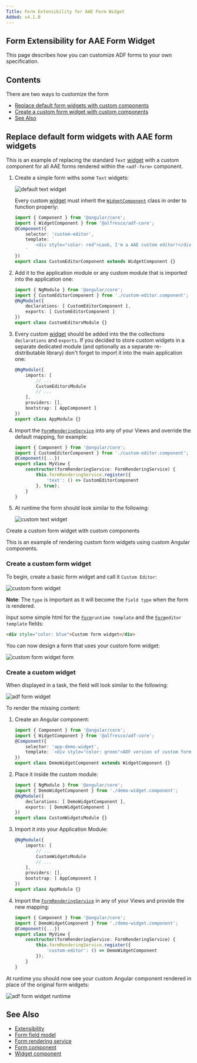 ```yaml
---
Title: Form Extensibility for AAE Form Widget
Added: v4.1.0
---
```


## Form Extensibility for AAE Form Widget
This page describes how you can customize ADF forms to your own specification.

## Contents
There are two ways to customize the form
-   [Replace default form widgets with custom components](#replace-default-form-widgets-with-aae-form-widgets)
-   [Create a custom form widget with custom components](#create-a-custom-form-widget-with-custom-components)
-   [See Also](#see-also)

## Replace default form widgets with AAE form widgets

This is an example of replacing the standard `Text` [widget](../../lib/testing/src/lib/core/pages/form/widgets/widget.ts) with a custom component for all AAE forms
rendered within the `<adf-form>` component.

1. Create a simple form withs some `Text` widgets:

    ![default text widget](../docassets/images/aae-simple-form.png)

    Every custom [widget](../../lib/testing/src/lib/core/pages/form/widgets/widget.ts) must inherit the [`WidgetComponent`](../insights/components/widget.component.md) class in order to function properly:

    ```ts
    import { Component } from '@angular/core';
    import { WidgetComponent } from '@alfresco/adf-core';
    @Component({
        selector: 'custom-editor',
        template: `
            <div style="color: red">Look, I'm a AAE custom editor!</div>
        `
    })
    export class CustomEditorComponent extends WidgetComponent {}
    ```

2. Add it to the application module or any custom module that is imported into the application one:

    ```ts
    import { NgModule } from '@angular/core';
    import { CustomEditorComponent } from './custom-editor.component';
    @NgModule({
        declarations: [ CustomEditorComponent ],
        exports: [ CustomEditorComponent ]
    })
    export class CustomEditorsModule {}
    ```

3. Every custom [widget](../../lib/testing/src/lib/core/pages/form/widgets/widget.ts) should be added into the the collections `declarations` and `exports`. If you decided to store custom widgets in a separate dedicated module (and optionally as a separate re-distributable library) don't forget to import it into the main application one:

    ```ts
    @NgModule({
        imports: [
            // ...
            CustomEditorsModule
            // ...
        ],
        providers: [],
        bootstrap: [ AppComponent ]
    })
    export class AppModule {}
    ```

4. Import the [`FormRenderingService`](../core/services/form-rendering.service.md) into any of your Views and override the default mapping, for example:

    ```ts
    import { Component } from '@angular/core';
    import { CustomEditorComponent } from './custom-editor.component';
    @Component({...})
    export class MyView {
        constructor(formRenderingService: FormRenderingService) {
            this.formRenderingService.register({
                'text': () => CustomEditorComponent
            }, true);
        }
    }
    ```

5. At runtime the form should look similar to the following:

    ![custom text widget](../docassets/images/aae-simple-override-form.png)

Create a custom form widget with custom components

This is an example of rendering custom form widgets using custom Angular components.

### Create a custom form widget

To begin,  create a basic form widget and call it `Custom Editor`:

![custom form widget](../docassets/images/aae-form-widget.png)

**Note**: The `type` is important as it will become the `field type` when the form is rendered.

Input some simple html for the [`Form`](../../lib/process-services/src/lib/task-list/models/form.model.ts)`runtime template` and the [`Form`](../../lib/process-services/src/lib/task-list/models/form.model.ts)`editor template` fields:

```html
<div style="color: blue">Custom form widget</div>
```

You can now design a form that uses your custom form widget:

![custom form widget form](../docassets/images/aae-form-with-widget.png)

### Create a custom widget

When displayed in a task, the field will look similar to the following:

![adf form widget](../docassets/images/aae-unresolved-widget.png)


To render the missing content:

1. Create an Angular component:

    ```ts
    import { Component } from '@angular/core';
    import { WidgetComponent } from '@alfresco/adf-core';
    @Component({
        selector: 'app-demo-widget',
        template: `<div style="color: green">ADF version of custom form widget</div>`
    })
    export class DemoWidgetComponent extends WidgetComponent {}
    ```

2. Place it inside the custom module:

    ```ts
    import { NgModule } from '@angular/core';
    import { DemoWidgetComponent } from './demo-widget.component';
    @NgModule({
        declarations: [ DemoWidgetComponent ],
        exports: [ DemoWidgetComponent ]
    })
    export class CustomWidgetsModule {}
    ```

3. Import it into your Application Module:

    ```ts
    @NgModule({
        imports: [
            // ...
            CustomWidgetsModule
            // ...
        ],
        providers: [],
        bootstrap: [ AppComponent ]
    })
    export class AppModule {}
    ```

4. Import the [`FormRenderingService`](../core/services/form-rendering.service.md) in any of your Views and provide the new mapping:

    ```ts
    import { Component } from '@angular/core';
    import { DemoWidgetComponent } from './demo-widget.component';
    @Component({...})
    export class MyView {
        constructor(formRenderingService: FormRenderingService) {
            this.formRenderingService.register({
                'custom-editor': () => DemoWidgetComponent
            });
        }
    }
    ```

At runtime you should now see your custom Angular component rendered in place of the original form widgets:

![adf form widget runtime](../docassets/images/aae-resolved-widget.png)

## See Also

-   [Extensibility](./extensibility.md)
-   [Form field model](../core/models/form-field.model.md)
-   [Form rendering service](../core/services/form-rendering.service.md)
-   [Form component](../core/components/form.component.md)
-   [Widget component](../insights/components/widget.component.md)
